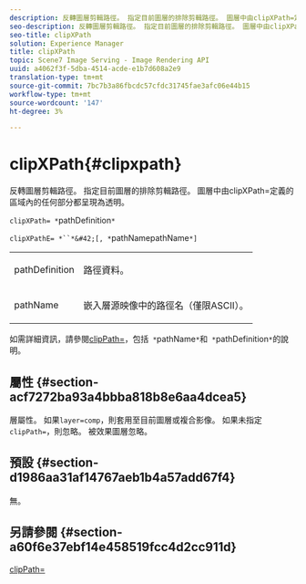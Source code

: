 ```yaml
---
description: 反轉圖層剪輯路徑。 指定目前圖層的排除剪輯路徑。 圖層中由clipXPath=定義的區域內的任何部分都呈現為透明。
seo-description: 反轉圖層剪輯路徑。 指定目前圖層的排除剪輯路徑。 圖層中由clipXPath=定義的區域內的任何部分都呈現為透明。
seo-title: clipXPath
solution: Experience Manager
title: clipXPath
topic: Scene7 Image Serving - Image Rendering API
uuid: a4062f3f-5dba-4514-acde-e1b7d608a2e9
translation-type: tm+mt
source-git-commit: 7bc7b3a86fbcdc57cfdc31745fae3afc06e44b15
workflow-type: tm+mt
source-wordcount: '147'
ht-degree: 3%

---
```



# clipXPath{#clipxpath}

反轉圖層剪輯路徑。 指定目前圖層的排除剪輯路徑。 圖層中由clipXPath=定義的區域內的任何部分都呈現為透明。

`clipXPath= *`pathDefinition`*`

`clipXPathE= *``*&#42;[, *`pathNamepathName`*]`

<table id="simpletable_27AFC3A694874CF8B673460820EFD90D"> 
 <tr class="strow"> 
  <td class="stentry"> <p><span class="codeph"> <span class="varname"> pathDefinition</span> </span> </p> </td> 
  <td class="stentry"> <p>路徑資料。 </p></td> 
 </tr> 
 <tr class="strow"> 
  <td class="stentry"> <p><span class="codeph"> <span class="varname"> pathName</span> </span> </p> </td> 
  <td class="stentry"> <p>嵌入層源映像中的路徑名（僅限ASCII）。 </p></td> 
 </tr> 
</table>

如需詳細資訊，請參閱[clipPath=](../../../../../is-api/http-ref/image-serving-api-ref/c-http-protocol-reference/c-command-reference/r-clippath.md#reference-8139b1b52dc54749b51b109521ddf83d)，包括` *`pathName`*`和` *`pathDefinition`*`的說明。

## 屬性 {#section-acf7272ba93a4bbba818b8e6aa4dcea5}

層屬性。 如果`layer=comp`，則套用至目前圖層或複合影像。 如果未指定`clipPath=`，則忽略。 被效果圖層忽略。

## 預設 {#section-d1986aa31af14767aeb1b4a57add67f4}

無。

## 另請參閱 {#section-a60f6e37ebf14e458519fcc4d2cc911d}

[clipPath=](../../../../../is-api/http-ref/image-serving-api-ref/c-http-protocol-reference/c-command-reference/r-clippath.md#reference-8139b1b52dc54749b51b109521ddf83d)
